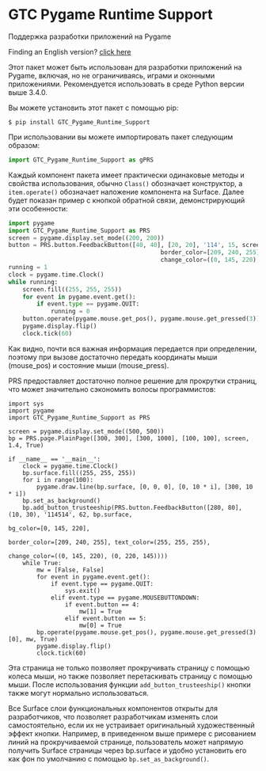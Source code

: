 # GTC Pygame Runtime Support
Поддержка разработки приложений на Pygame

Finding an English version? [click here](https://github.com/GTC-Software-Studio/GTC-Pygame-Runtime-Support)

Этот пакет может быть использован для разработки приложений на Pygame, включая, но не ограничиваясь, играми и оконными приложениями. Рекомендуется использовать в среде Python версии выше 3.4.0.

Вы можете установить этот пакет с помощью pip:

```
$ pip install GTC_Pygame_Runtime_Support
```

При использовании вы можете импортировать пакет следующим образом:

```python
import GTC_Pygame_Runtime_Support as gPRS
```

Каждый компонент пакета имеет практически одинаковые методы и свойства использования, обычно `Class()` обозначает конструктор, а `item.operate()` обозначает наложение компонента на Surface. Далее будет показан пример с кнопкой обратной связи, демонстрирующий эти особенности:

```python
import pygame
import GTC_Pygame_Runtime_Support as PRS
screen = pygame.display.set_mode((200, 200))
button = PRS.button.FeedbackButton([40, 40], [20, 20], '114', 15, screen, bg_color=[0, 145, 220],
                                           border_color=[209, 240, 255], text_color=[255, 255, 255],
                                           change_color=((0, 145, 220), (0, 225, 0)))
running = 1
clock = pygame.time.Clock()
while running:
    screen.fill((255, 255, 255))
    for event in pygame.event.get():
        if event.type == pygame.QUIT:
            running = 0
    button.operate(pygame.mouse.get_pos(), pygame.mouse.get_pressed(3))
    pygame.display.flip()
    clock.tick(60)

```
Как видно, почти вся важная информация передается при определении, поэтому при вызове достаточно передать координаты мыши (mouse_pos) и состояние мыши (mouse_press).

PRS предоставляет достаточно полное решение для прокрутки страниц, что может значительно сэкономить волосы программистов:

```python3
import sys
import pygame
import GTC_Pygame_Runtime_Support as PRS

screen = pygame.display.set_mode((500, 500))
bp = PRS.page.PlainPage([300, 300], [300, 1000], [100, 100], screen, 1.4, True)

if __name__ == '__main__':
    clock = pygame.time.Clock()
    bp.surface.fill((255, 255, 255))
    for i in range(100):
        pygame.draw.line(bp.surface, [0, 0, 0], [0, 10 * i], [300, 10 * i])
    bp.set_as_background()
    bp.add_button_trusteeship(PRS.button.FeedbackButton([280, 80], (10, 30), '114514', 62, bp.surface,
                                                                bg_color=[0, 145, 220],
                                                                border_color=[209, 240, 255], text_color=(255, 255, 255),
                                                                change_color=((0, 145, 220), (0, 220, 145))))
    while True:
        mw = [False, False]
        for event in pygame.event.get():
            if event.type == pygame.QUIT:
                sys.exit()
            elif event.type == pygame.MOUSEBUTTONDOWN:
                if event.button == 4:
                    mw[1] = True
                elif event.button == 5:
                    mw[0] = True
        bp.operate(pygame.mouse.get_pos(), pygame.mouse.get_pressed(3)[0], mw, True)
        pygame.display.flip()
        clock.tick(60)
```

Эта страница не только позволяет прокручивать страницу с помощью колеса мыши, но также позволяет перетаскивать страницу с помощью мыши. После использования функции `add_button_trusteeship()` кнопки также могут нормально использоваться.

Все Surface слои функциональных компонентов открыты для разработчиков, что позволяет разработчикам изменять слои самостоятельно, если их не устраивает оригинальный художественный эффект кнопки. Например, в приведенном выше примере с рисованием линий на прокручиваемой странице, пользователь может напрямую получить Surface страницы через bp.surface и удобно установить его как фон по умолчанию с помощью `bp.set_as_background()`.
